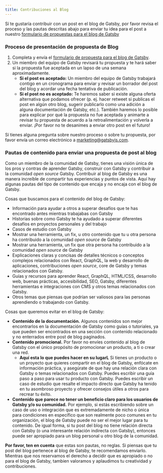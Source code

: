 ```yaml
---
title: Contribuciones al Blog
---
```


Sí te gustaría contribuir con un post en el blog de Gatsby, por favor revisa el proceso y las pautas descritas abajo para enviar tu idea para el post a nuestro [formulario de propuestas para el blog de Gatsby](https://airtable.com/shr3449954866i3iF)

### Proceso de presentación de propuesta de Blog

1. Completa y envía el [formulario de propuesta para el blog de Gatsby](https://airtable.com/shr3449954866i3iF).
2. Un miembro del equipo de Gatsby revisará tu propuesta y te hará saber si la propuesta fue aceptada en un lapso de una semana aproximadamente.
   - **Si el post es aceptado:** Un miembro del equipo de Gatsby trabajará contigo en un cronograma para enviar y revisar un borrador del post del blog y acordar una fecha tentativa de publicación.
   - **Si el post no es aceptado:** Te haremos saber si existe alguna oferta alternativa que podamos ofrecer (p. ej. hacer retweet si publicas el post en algún otro blog, sugerir publicarlo como una adición a alguna documentación de Gatsby, etc.). También haremos lo posible para explicar por qué la propuesta no fue aceptada y animarte a revisar tu propuesta de acuerdo a la retroalimentación y volverla a enviar. ¡Por favor no te desanimes a enviar otro post en el futuro!

Sí tienes alguna pregunta sobre nuestro proceso o sobre tu propuesta, por favor envía un correo electrónico a [marketing@gatsbyjs.com](mailto:marketing@gatsbyjs.com).

### Pautas de contenido para enviar una propuesta de post al blog

Como un miembro de la comunidad de Gatsby, tienes una visión única de los pros y contras de aprender Gatsby, construir con Gatsby y contribuir a la comunidad _open source_ Gatsby. Contribuir al blog de Gatsby es una manera increíble de compartir tus experiencias y puntos de vista. Aquí hay algunas pautas del tipo de contenido que encaja y no encaja con el blog de Gatsby.

Cosas que buscamos para el contenido del blog de Gatsby:

- Información para ayudar a otros a superar desafíos que te has encontrado antes mientras trabajabas con Gatsby
- Historias sobre como Gatsby te ha ayudado a superar diferentes desafíos en proyectos personales y del trabajo
- Casos de estudio con Gatsby
- Mostrar una herramienta, un fix, u otro contenido que tu u otra persona ha contribuido a la comunidad _open source_ de Gatsby
- Mostrar una herramienta, un fix que otra persona ha contribuido a la comunidad _open source_ de Gatsby
- Explicaciones claras y concisas de detalles técnicos o conceptos complejos relacionados con React, GraphQL, la web y desarrollo de aplicaciones, contribuciones _open source_, core de Gatsby y temas relacionados con Gatsby.
- Guías y recursos para aprender React, GraphQL, HTML/CSS, desarrollo web, buenas prácticas, accesibilidad, SEO, Gatsby, diferentes herramientas e integraciones con CMS y otros temas relacionados con Gatsby.
- Otros temas que piensas que podrían ser valiosos para las personas aprendiendo o trabajando con Gatsby.

Cosas que queremos evitar en el blog de Gatsby:

- **Contenido de la documentación.** Algunos contenidos son mejor encontrarlos en la documentación de Gatsby como guías o tutoriales, ya que pueden ser encontrados en una sección con contenido relacionado y no enterrados entre post de blog paginados.
- **Contenido promocional.** Por favor no envíes contenido al blog de Gatsby con el único propósito de promocionar un producto, a ti o crear una red.
  - **Aquí esta lo que puedes hacer en su lugarL** Si tienes un producto o un proyecto que quieres compartir en el blog de Gatsby, enfócate en información práctica, y asegúrate de que hay una relación clara con Gatsby o temas relacionados con Gatsby. Puedes escribir una guía paso a paso para usar tu producto con Gatsby. Puedes escribir un caso de estudio que resalte el impacto directo que Gatsby ha tenido en tu asombroso proyecto y ofrecer consejos útiles a otros para recrear tu éxito.
- **Contenido que parece no tener un beneficio claro para los usuarios de Gatsby y/o su comunidad.** Por ejemplo, si estás escribiendo sobre un caso de uso o integración que es extremadamente de nicho o única para condiciones en específico que son realmente poco comunes en tu organización, el blog de Gatsby puede no ser el mejor lugar para tu contenido. De igual forma, si tu post del blog no tiene relación directa con Gatsby (o una interesante relación indirecta con Gatsby), entonces puede ser apropiado para un blog personal u otro blog de la comunidad.

**Por favor, ten en cuenta** que estas son pautas, no reglas. Si piensas que tu post del blog pertenece al blog de Gatsby, te recomendamos enviarlo. Mientras que nos reservamos el derecho a decidir que es apropiado o no para el blog de Gatsby, tambien valoramos y aplaudimos tu creatividad y contribuciones.
